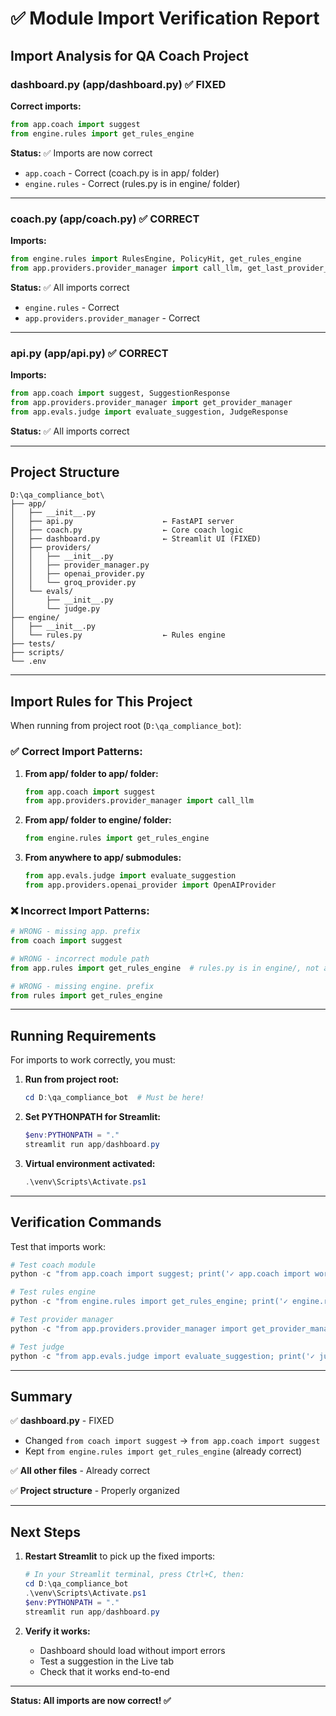 # ✅ Module Import Verification Report

## Import Analysis for QA Coach Project

### **dashboard.py (app/dashboard.py)** ✅ FIXED

**Correct imports:**
```python
from app.coach import suggest
from engine.rules import get_rules_engine
```

**Status:** ✅ Imports are now correct
- `app.coach` - Correct (coach.py is in app/ folder)
- `engine.rules` - Correct (rules.py is in engine/ folder)

---

### **coach.py (app/coach.py)** ✅ CORRECT

**Imports:**
```python
from engine.rules import RulesEngine, PolicyHit, get_rules_engine
from app.providers.provider_manager import call_llm, get_last_provider_used
```

**Status:** ✅ All imports correct
- `engine.rules` - Correct
- `app.providers.provider_manager` - Correct

---

### **api.py (app/api.py)** ✅ CORRECT

**Imports:**
```python
from app.coach import suggest, SuggestionResponse
from app.providers.provider_manager import get_provider_manager
from app.evals.judge import evaluate_suggestion, JudgeResponse
```

**Status:** ✅ All imports correct

---

## Project Structure

```
D:\qa_compliance_bot\
├── app/
│   ├── __init__.py
│   ├── api.py                    ← FastAPI server
│   ├── coach.py                  ← Core coach logic
│   ├── dashboard.py              ← Streamlit UI (FIXED)
│   ├── providers/
│   │   ├── __init__.py
│   │   ├── provider_manager.py
│   │   ├── openai_provider.py
│   │   └── groq_provider.py
│   └── evals/
│       ├── __init__.py
│       └── judge.py
├── engine/
│   ├── __init__.py
│   └── rules.py                  ← Rules engine
├── tests/
├── scripts/
└── .env
```

---

## Import Rules for This Project

When running from project root (`D:\qa_compliance_bot`):

### ✅ Correct Import Patterns:

1. **From app/ folder to app/ folder:**
   ```python
   from app.coach import suggest
   from app.providers.provider_manager import call_llm
   ```

2. **From app/ folder to engine/ folder:**
   ```python
   from engine.rules import get_rules_engine
   ```

3. **From anywhere to app/ submodules:**
   ```python
   from app.evals.judge import evaluate_suggestion
   from app.providers.openai_provider import OpenAIProvider
   ```

### ❌ Incorrect Import Patterns:

```python
# WRONG - missing app. prefix
from coach import suggest

# WRONG - incorrect module path
from app.rules import get_rules_engine  # rules.py is in engine/, not app/

# WRONG - missing engine. prefix
from rules import get_rules_engine
```

---

## Running Requirements

For imports to work correctly, you must:

1. **Run from project root:**
   ```powershell
   cd D:\qa_compliance_bot  # Must be here!
   ```

2. **Set PYTHONPATH for Streamlit:**
   ```powershell
   $env:PYTHONPATH = "."
   streamlit run app/dashboard.py
   ```

3. **Virtual environment activated:**
   ```powershell
   .\venv\Scripts\Activate.ps1
   ```

---

## Verification Commands

Test that imports work:

```powershell
# Test coach module
python -c "from app.coach import suggest; print('✓ app.coach import works')"

# Test rules engine
python -c "from engine.rules import get_rules_engine; print('✓ engine.rules import works')"

# Test provider manager
python -c "from app.providers.provider_manager import get_provider_manager; print('✓ provider_manager import works')"

# Test judge
python -c "from app.evals.judge import evaluate_suggestion; print('✓ judge import works')"
```

---

## Summary

✅ **dashboard.py** - FIXED
- Changed `from coach import suggest` → `from app.coach import suggest`
- Kept `from engine.rules import get_rules_engine` (already correct)

✅ **All other files** - Already correct

✅ **Project structure** - Properly organized

---

## Next Steps

1. **Restart Streamlit** to pick up the fixed imports:
   ```powershell
   # In your Streamlit terminal, press Ctrl+C, then:
   cd D:\qa_compliance_bot
   .\venv\Scripts\Activate.ps1
   $env:PYTHONPATH = "."
   streamlit run app/dashboard.py
   ```

2. **Verify it works:**
   - Dashboard should load without import errors
   - Test a suggestion in the Live tab
   - Check that it works end-to-end

---

**Status: All imports are now correct! ✅**
